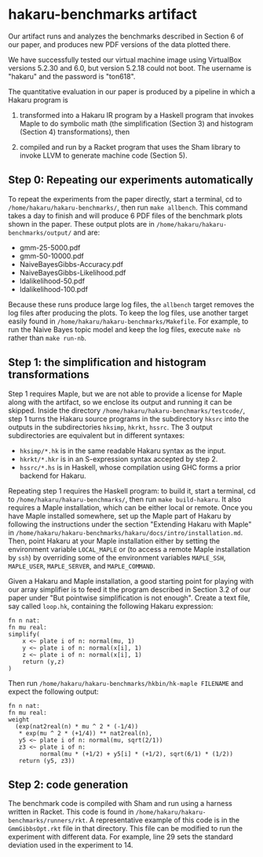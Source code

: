 # hakaru-benchmarks artifact

Our artifact runs and analyzes the benchmarks described in Section 6 of our paper, 
and produces new PDF versions of the data plotted there.

We have successfully tested our virtual machine image using VirtualBox versions
5.2.30 and 6.0, but version 5.2.18 could not boot.  The username is "hakaru"
and the password is "ton618".

The quantitative evaluation in our paper is produced by a pipeline in which
a Hakaru program is

1. transformed into a Hakaru IR program by a Haskell program that invokes Maple
   to do symbolic math (the simplification (Section 3) and histogram (Section 4)
   transformations), then

2. compiled and run by a Racket program that uses the Sham library to invoke
   LLVM to generate machine code (Section 5).

## Step 0: Repeating our experiments automatically

To repeat the experiments from the paper directly, start a terminal, cd to 
`/home/hakaru/hakaru-benchmarks/`, then run `make allbench`. This command takes
a day to finish and will produce 6 PDF files of the benchmark plots shown in the
paper.  These output plots are in `/home/hakaru/hakaru-benchmarks/output/` and are:

* gmm-25-5000.pdf
* gmm-50-10000.pdf
* NaiveBayesGibbs-Accuracy.pdf
* NaiveBayesGibbs-Likelihood.pdf
* ldalikelihood-50.pdf
* ldalikelihood-100.pdf

Because these runs produce large log files, the `allbench` target removes the
log files after producing the plots.  To keep the log files, use another target
easily found in `/home/hakaru/hakaru-benchmarks/Makefile`.  For example, to run
the Naive Bayes topic model and keep the log files, execute `make nb` rather
than `make run-nb`.

## Step 1: the simplification and histogram transformations

Step 1 requires Maple, but we are not able to provide a license for Maple along with the artifact,
so we enclose its output and running it can be skipped.  Inside
the directory `/home/hakaru/hakaru-benchmarks/testcode/`, step 1 turns the
Hakaru source programs in the subdirectory `hksrc` into the outputs in the
subdirectories `hksimp`, `hkrkt`, `hssrc`.  The 3 output subdirectories are
equivalent but in different syntaxes:

* `hksimp/*.hk` is in the same readable Hakaru syntax as the input.
* `hkrkt/*.hkr` is in an S-expression syntax accepted by step 2.
* `hssrc/*.hs` is in Haskell, whose compilation using GHC forms a prior backend for Hakaru.

Repeating step 1 requires the Haskell program: to build it, start a terminal,
cd to `/home/hakaru/hakaru-benchmarks/`, then run `make build-hakaru`.  It also
requires a Maple installation, which can be either local or remote.  Once you
have Maple installed somewhere, set up the Maple part of Hakaru by following
the instructions under the section "Extending Hakaru with Maple" in
`/home/hakaru/hakaru-benchmarks/hakaru/docs/intro/installation.md`.  Then,
point Hakaru at your Maple installation either by setting the environment
variable `LOCAL_MAPLE` or (to access a remote Maple installation by `ssh`) by
overriding some of the environment variables `MAPLE_SSH`, `MAPLE_USER`,
`MAPLE_SERVER`, and `MAPLE_COMMAND`.

Given a Hakaru and Maple installation, a good starting point for playing with
our array simplifier is to feed it the program described in Section 3.2 of our
paper under "But pointwise simplification is not enough".  Create a text file,
say called `loop.hk`, containing the following Hakaru expression:
```
fn n nat:
fn mu real:
simplify(
    x <~ plate i of n: normal(mu, 1)
    y <~ plate i of n: normal(x[i], 1)
    z <~ plate i of n: normal(x[i], 1)
    return (y,z)
)
```
Then run `/home/hakaru/hakaru-benchmarks/hkbin/hk-maple FILENAME` and expect
the following output:
```
fn n nat:
fn mu real:
weight
  (exp(nat2real(n) * mu ^ 2 * (-1/4))
   * exp(mu ^ 2 * (+1/4)) ** nat2real(n),
   y5 <~ plate i of n: normal(mu, sqrt(2/1))
   z3 <~ plate i of n:
         normal(mu * (+1/2) + y5[i] * (+1/2), sqrt(6/1) * (1/2))
   return (y5, z3))
```

## Step 2: code generation

The benchmark code is compiled with Sham and run using a harness written in
Racket. This code is found in `/home/hakaru/hakaru-benchmarks/runners/rkt`.
A representative example of this code is in the `GmmGibbsOpt.rkt` file in
that directory. This file can be modified to run the experiment with different
data. For example, line 29 sets the standard deviation used in the experiment to
14.
